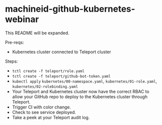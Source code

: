 # machineid-github-kubernetes-webinar

This README will be expanded.

Pre-reqs:
- Kubernetes cluster connected to Teleport cluster

Steps:
- `tctl create -f teleport/role.yaml`
- `tctl create -f teleport/github-bot-token.yaml`
- `kubectl apply` `kubernetes/00-namespace.yaml`, `kubernetes/01-role.yaml`, `kubernetes/02-rolebinding.yaml`
- Your Teleport and Kubernetes cluster now have the correct RBAC to allow your GitHub repo to deploy to the Kubernetes cluster through Teleport.
- Trigger CI with color change.
- Check to see service deployed.
- Take a peek at your Teleport audit log.